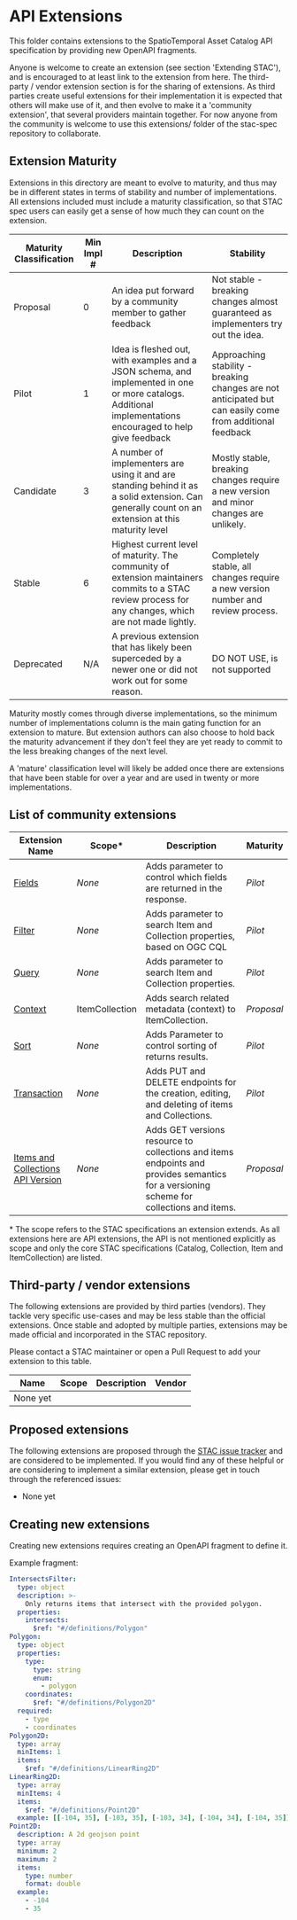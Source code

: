 # API Extensions

This folder contains extensions to the SpatioTemporal Asset Catalog API specification by providing  new OpenAPI fragments.

Anyone is welcome to create an extension (see section 'Extending STAC'), and is encouraged to at least link to the extension from here.
The third-party / vendor extension section is for the sharing of extensions. As third parties create useful extensions for their implementation
it is expected that others will make use of it, and then evolve to make it a 'community extension', that several providers maintain together.
For now anyone from the community is welcome to use this extensions/ folder of the stac-spec repository to collaborate.

## Extension Maturity

Extensions in this directory are meant to evolve to maturity, and thus may be in different states
in terms of stability and number of implementations. All extensions included must include a 
maturity classification, so that STAC spec users can easily get a sense of how much they can count
on the extension. 

| Maturity Classification |  Min Impl # | Description | Stability |
| ----------------------- | ----------- | ----------- | --------- |
| Proposal                | 0           | An idea put forward by a community member to gather feedback | Not stable - breaking changes almost guaranteed as implementers try out the idea. |
| Pilot                   | 1           | Idea is fleshed out, with examples and a JSON schema, and implemented in one or more catalogs. Additional implementations encouraged to help give feedback | Approaching stability - breaking changes are not anticipated but can easily come from additional feedback |
| Candidate               | 3           | A number of implementers are using it and are standing behind it as a solid extension. Can generally count on an extension at this maturity level | Mostly stable, breaking changes require a new version and minor changes are unlikely. |
| Stable                  | 6           | Highest current level of maturity. The community of extension maintainers commits to a STAC review process for any changes, which are not made lightly. | Completely stable, all changes require a new version number and review process. |
| Deprecated              | N/A         | A previous extension that has likely been superceded by a newer one or did not work out for some reason. | DO NOT USE, is not supported |

Maturity mostly comes through diverse implementations, so the minimum number of implementations
column is the main gating function for an extension to mature. But extension authors can also
choose to hold back the maturity advancement if they don't feel they are yet ready to commit to
the less breaking changes of the next level.

A 'mature' classification level will likely be added once there are extensions that have been 
stable for over a year and are used in twenty or more implementations.

## List of community extensions

| Extension Name                                         | Scope*         | Description | Maturity |
| ------------------------------------------------------ | -------------- | ----------- | -------- |
| [Fields](fields/README.md)                             | *None*         | Adds parameter to control which fields are returned in the response. | *Pilot* |
| [Filter](filter/README.md)                             | *None*         | Adds parameter to search Item and Collection properties, based on OGC CQL | *Pilot* |
| [Query](query/README.md)                               | *None*         | Adds parameter to search Item and Collection properties. | *Pilot* |
| [Context](context/README.md)                           | ItemCollection | Adds search related metadata (context) to ItemCollection. | *Proposal* |
| [Sort](sort/README.md)                                 | *None*         | Adds Parameter to control sorting of returns results. | *Pilot* |
| [Transaction](transaction/README.md)                   | *None*         | Adds PUT and DELETE endpoints for the creation, editing, and deleting of items and Collections. | *Pilot* |
| [Items and Collections API Version](version/README.md) | *None*         | Adds GET versions resource to collections and items endpoints and provides semantics for a versioning scheme for collections and items. | *Proposal* |

\* The scope refers to the STAC specifications an extension extends. As all extensions here are API extensions,
the API is not mentioned explicitly as scope and only the core STAC specifications (Catalog, Collection, Item and ItemCollection) are listed.

## Third-party / vendor extensions

The following extensions are provided by third parties (vendors). They tackle very specific
use-cases and may be less stable than the official extensions. Once stable and adopted by multiple
parties, extensions may be made official and incorporated in the STAC repository.

Please contact a STAC maintainer or open a Pull Request to add your extension to this table.

| Name     | Scope | Description | Vendor |
| -------- | ----- | ----------- | ------ |
| None yet |       |             |        |

## Proposed extensions

The following extensions are proposed through the
[STAC issue tracker](https://github.com/radiantearth/stac-api-spec/issues) and are considered to be
implemented. If you would find any of these helpful or are considering to implement a similar
extension, please get in touch through the referenced issues:

- None yet

## Creating new extensions

Creating new extensions requires creating an OpenAPI fragment to define it.

Example fragment:

```yaml
IntersectsFilter:
  type: object
  description: >-
    Only returns items that intersect with the provided polygon.
  properties:
    intersects:
      $ref: "#/definitions/Polygon"
Polygon:
  type: object
  properties:
    type:
      type: string
      enum:
        - polygon
    coordinates:
      $ref: "#/definitions/Polygon2D"
  required:
    - type
    - coordinates
Polygon2D:
  type: array
  minItems: 1
  items:
    $ref: "#/definitions/LinearRing2D"
LinearRing2D:
  type: array
  minItems: 4
  items:
    $ref: "#/definitions/Point2D"
  example: [[-104, 35], [-103, 35], [-103, 34], [-104, 34], [-104, 35]]
Point2D:
  description: A 2d geojson point
  type: array
  minimum: 2
  maximum: 2
  items:
    type: number
    format: double
  example:
    - -104
    - 35
```
